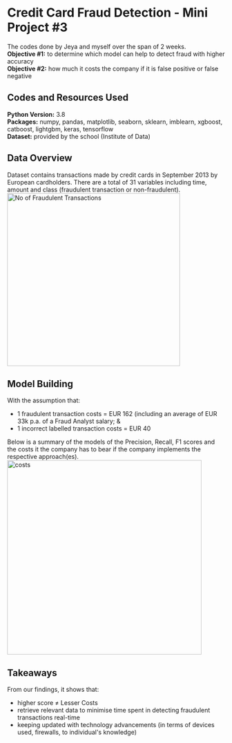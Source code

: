 # Credit Card Fraud Detection - Mini Project #3 

The codes done by Jeya and myself over the span of 2 weeks. 
\
**Objective #1:** to determine which model can help to detect fraud with higher accuracy 
\
**Objective #2:** how much it costs the company if it is false positive or false negative

## Codes and Resources Used 
**Python Version:** 3.8 \
**Packages:** numpy, pandas, matplotlib, seaborn, sklearn, imblearn, xgboost, catboost, lightgbm, keras, tensorflow \
**Dataset:** provided by the school (Institute of Data)

## Data Overview 
Dataset contains transactions made by credit cards in September 2013 by European cardholders. There are a total of 31 variables including time, amount and class (fraudulent transaction or non-fraudulent). 
\
<img width="400" alt="No of Fraudulent Transactions" src="https://user-images.githubusercontent.com/77626155/128606514-abfbd6d5-ec85-44e4-81d2-91b711e749ff.PNG">

## Model Building
With the assumption that: 
* 1 fraudulent transaction costs = EUR 162 (including an average of EUR 33k p.a. of a Fraud Analyst salary; & 
* 1 incorrect labelled transaction costs = EUR 40 

Below is a summary of the models of the Precision, Recall, F1 scores and the costs it the company has to bear if the company implements the respective approach(es). 
\
<img width="450" alt="costs" src="https://user-images.githubusercontent.com/77626155/128606631-2626eeec-92dc-44eb-8381-bd204e2c6276.PNG">

## Takeaways 
From our findings, it shows that: 
* higher score  ≠  Lesser Costs 
* retrieve relevant data to minimise time spent in detecting fraudulent transactions real-time 
* keeping updated with technology advancements (in terms of devices used, firewalls, to individual's knowledge)
